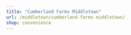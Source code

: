 ```yaml
---
title: "Cumberland Farms Middletown"
url: /middletown/cumberland-farms-middletown/
shop: convenience
---
```

